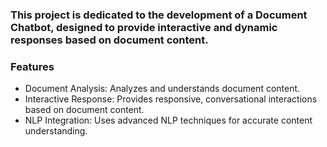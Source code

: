 ### This project is dedicated to the development of a Document Chatbot, designed to provide interactive and dynamic responses based on document content.

### Features
- Document Analysis: Analyzes and understands document content.
- Interactive Response: Provides responsive, conversational interactions based on document content.
- NLP Integration: Uses advanced NLP techniques for accurate content understanding.
